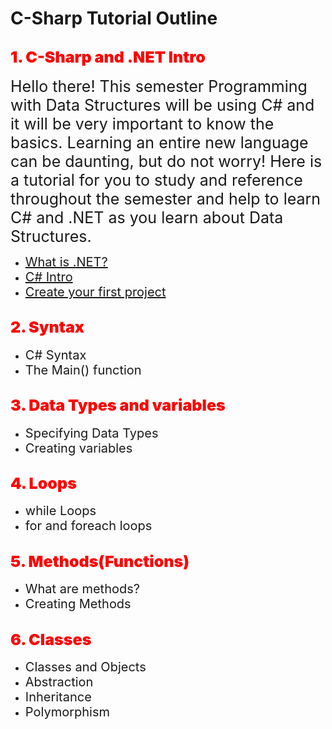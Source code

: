 # C-Sharp Tutorial Outline

## <span style = "color:red;font-weight:900;font-size:25px">1. C-Sharp and .NET Intro</span>

<span style = "font-size:25px">Hello there! This semester Programming with Data Structures will be using C# and it will be very important to know the basics. Learning an entire new language can be daunting, but do not worry! Here is a tutorial for you to study and reference throughout the semester and help to learn C# and .NET as you learn about Data Structures.

* <span style = "font-size:20px">[What is .NET?](C-Sharpand.NET/.NET-intro.md)</span>
* <span style = "font-size:20px">[C# Intro](C-Sharpand.NET/c-sharp-intro.md)</span>
* <span style = "font-size:20px">[Create your first project](C-Sharpand.NET/firstproject.md)</span>

## <span style = "color:red;font-weight:900;font-size:25px">2. Syntax</span>

* <span style = "font-size:20px">C# Syntax</span>
* <span style = "font-size:20px">The Main() function</span>

## <span style = "color:red;font-weight:900;font-size:25px">3. Data Types and variables</span>

* <span style = "font-size:20px">Specifying Data Types</span>
* <span style = "font-size:20px">Creating variables</span>

## <span style = "color:red;font-weight:900;font-size:25px">4. Loops</span>

* <span style = "font-size:20px">while Loops</span>
* <span style = "font-size:20px">for and foreach loops</span>

## <span style = "color:red;font-weight:900;font-size:25px">5. Methods(Functions)</span>

* <span style = "font-size:20px">What are methods?</span>
* <span style = "font-size:20px">Creating Methods</span>

## <span style = "color:red;font-weight:900;font-size:25px">6. Classes</span>

* <span style = "font-size:20px">Classes and Objects</span>
* <span style = "font-size:20px">Abstraction</span>
* <span style = "font-size:20px">Inheritance</span>
* <span style = "font-size:20px">Polymorphism</span>